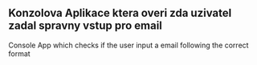 Konzolova Aplikace ktera overi zda uzivatel zadal spravny vstup pro email
--------------------------------------------------------------------------
Console App which checks if the user input a email following the correct format